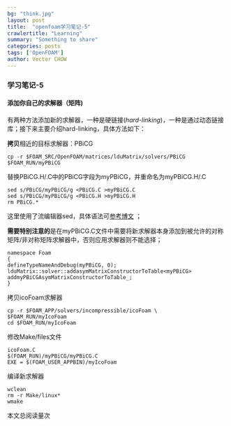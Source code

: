 ```yaml
---
bg: "think.jpg"
layout: post
title:  "openfoam学习笔记-5"
crawlertitle: "Learning"
summary: "Something to share"
categories: posts
tags: ['OpenFOAM']
author: Vector CHOW
---
```

<script type="text/x-mathjax-config">
    MathJax.Hub.Config({
      tex2jax: {
        skipTags: ['script', 'noscript', 'style', 'textarea', 'pre'],
        inlineMath: [['$','$']]
      }
    });
  </script>
  <script src="https://cdn.mathjax.org/mathjax/latest/MathJax.js?config=TeX-AMS-MML_HTMLorMML" type="text/javascript"></script>
  
### 学习笔记-5
#### 添加你自己的求解器（矩阵)
有两种方法添加新的求解器，一种是硬链接(*hard-linking*)，一种是通过动态链接库；接下来主要介绍hard-linking，具体方法如下：

**拷贝**相近的目标求解器：PBiCG
```
cp -r $FOAM_SRC/OpenFOAM/matrices/lduMatrix/solvers/PBiCG $FOAM_RUN/myPBiCG
```
替换PBiCG.H/.C中的PBiCG字段为myPBiCG，并重命名为myPBiCG.H/.C
```
sed s/PBiCG/myPBiCG/g <PBiCG.C >myPBiCG.C
sed s/PBiCG/myPBiCG/g <PBiCG.H >myPBiCG.H
rm PBiCG.*
```
这里使用了流编辑器sed，具体语法可[参考博文](http://blog.sina.com.cn/s/blog_a131787b0102yxq7.html) ；

**需要特别注意的**是在myPBiCG.C文件中需要将新求解器本身添加到被允许的对称矩阵/非对称矩阵求解器中，否则应用求解器则不能选择；
```
namespace Foam
{
defineTypeNameAndDebug(myPBiCG, 0);
lduMatrix::solver::addasymMatrixConstructorToTable<myPBiCG>
addmyPBiCGAsymMatrixConstructorToTable_;
}
```
拷贝icoFoam求解器
```
cp -r $FOAM_APP/solvers/incompressible/icoFoam \
$FOAM_RUN/myIcoFoam
cd $FOAM_RUN/myIcoFoam
```
修改Make/files文件
```
icoFoam.C
$(FOAM_RUN)/myPBiCG/myPBiCG.C
EXE = $(FOAM_USER_APPBIN)/myIcoFoam
```
编译新求解器
```
wclean
rm -r Make/linux*
wmake
```
 <span id="busuanzi_container_page_pv">
  本文总阅读量<span id="busuanzi_value_page_pv"></span>次
</span>

